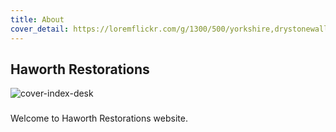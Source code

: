 ```yaml
---
title: About
cover_detail: https://loremflickr.com/g/1300/500/yorkshire,drystonewall?lock=1
---
```


## Haworth Restorations

![cover-index-desk](https://user-images.githubusercontent.com/25685164/121942413-5b6ad700-cd48-11eb-87fa-ec75590d3521.png)

### 

Welcome to Haworth Restorations website.
